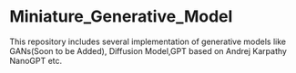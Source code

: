 # Miniature_Generative_Model
This repository includes several implementation of generative models like  GANs(Soon to be Added), Diffusion Model,GPT based on Andrej Karpathy NanoGPT etc.
